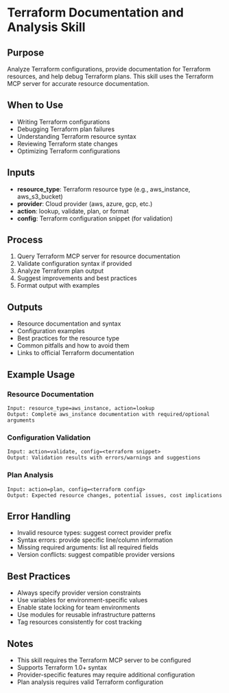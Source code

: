 # Terraform Documentation and Analysis Skill

## Purpose
Analyze Terraform configurations, provide documentation for Terraform resources, and help debug Terraform plans. This skill uses the Terraform MCP server for accurate resource documentation.

## When to Use
- Writing Terraform configurations
- Debugging Terraform plan failures
- Understanding Terraform resource syntax
- Reviewing Terraform state changes
- Optimizing Terraform configurations

## Inputs
- **resource_type**: Terraform resource type (e.g., aws_instance, aws_s3_bucket)
- **provider**: Cloud provider (aws, azure, gcp, etc.)
- **action**: lookup, validate, plan, or format
- **config**: Terraform configuration snippet (for validation)

## Process
1. Query Terraform MCP server for resource documentation
2. Validate configuration syntax if provided
3. Analyze Terraform plan output
4. Suggest improvements and best practices
5. Format output with examples

## Outputs
- Resource documentation and syntax
- Configuration examples
- Best practices for the resource type
- Common pitfalls and how to avoid them
- Links to official Terraform documentation

## Example Usage

### Resource Documentation
```
Input: resource_type=aws_instance, action=lookup
Output: Complete aws_instance documentation with required/optional arguments
```

### Configuration Validation
```
Input: action=validate, config=<terraform snippet>
Output: Validation results with errors/warnings and suggestions
```

### Plan Analysis
```
Input: action=plan, config=<terraform config>
Output: Expected resource changes, potential issues, cost implications
```

## Error Handling
- Invalid resource types: suggest correct provider prefix
- Syntax errors: provide specific line/column information
- Missing required arguments: list all required fields
- Version conflicts: suggest compatible provider versions

## Best Practices
- Always specify provider version constraints
- Use variables for environment-specific values
- Enable state locking for team environments
- Use modules for reusable infrastructure patterns
- Tag resources consistently for cost tracking

## Notes
- This skill requires the Terraform MCP server to be configured
- Supports Terraform 1.0+ syntax
- Provider-specific features may require additional configuration
- Plan analysis requires valid Terraform configuration
